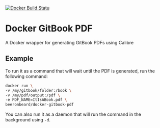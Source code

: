 [![Docker Build Statu](https://img.shields.io/docker/build/beeronbeard/docker-gitbook-pdf.svg?style=flat-square)](https://hub.docker.com/r/beeronbeard/docker-gitbook-pdf/)

# Docker GitBook PDF
A Docker wrapper for generating GitBook PDFs using Calibre
## Example
To run it as a command that will wait until the PDF is generated, run the following command:
```bash
docker run \
-v /my/gitbook/folder:/book \
-v /my/pdf/output:/pdf \
-e PDF_NAME=ItIsABook.pdf \
beeronbeard/docker-gitbook-pdf
 ```

You can also run it as a daemon that will run the command in the background using `-d`.
